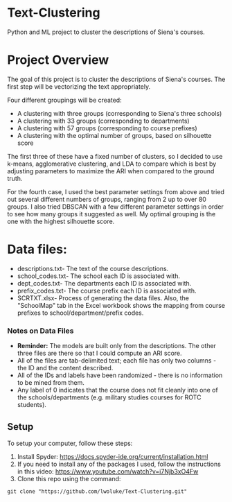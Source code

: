 # Text-Clustering
Python and ML project to cluster the descriptions of Siena's courses.

# Project Overview
The goal of this project is to cluster the descriptions of Siena's courses. The first step will be vectorizing the text appropriately. 

Four different groupings will be created:
- A clustering with three groups (corresponding to Siena's three schools)
- A clustering with 33 groups (corresponding to departments)
- A clustering with 57 groups (corresponding to course prefixes)
- A clustering with the optimal number of groups, based on silhouette score

The first three of these have a fixed number of clusters, so I decided to use k-means, agglomerative clustering, and LDA to compare which is best by adjusting parameters to maximize the ARI when compared to the ground truth.

For the fourth case, I used the best parameter settings from above and tried out several different numbers of groups, ranging from 2 up to over 80 groups. I also tried DBSCAN with a few different parameter settings in order to see how many groups it suggested as well. My optimal grouping is the one with the highest silhouette score.

# Data files:
- descriptions.txt- The text of the course descriptions.
- school_codes.txt- The school each ID is associated with.
- dept_codes.txt- The departments each ID is associated with.
- prefix_codes.txt- The course prefix each ID is associated with.
- SCRTXT.xlsx- Process of generating the data files. Also, the "SchoolMap" tab in the Excel workbook shows the mapping from course prefixes to school/department/prefix codes.

### Notes on Data Files
- **Reminder:** The models are built only from the descriptions. The other three files are there so that I could compute an ARI score.
- All of the files are tab-delimited text; each file has only two columns - the ID and the content described.
- All of the IDs and labels have been randomized - there is no information to be mined from them.
- Any label of 0 indicates that the course does not fit cleanly into one of the schools/departments (e.g. military studies courses for ROTC students).

## Setup
To setup your computer, follow these steps:

1) Install Spyder: https://docs.spyder-ide.org/current/installation.html
2) If you need to install any of the packages I used, follow the instructions in this video: https://www.youtube.com/watch?v=i7Njb3xO4Fw
3) Clone this repo using the command:
```
git clone "https://github.com/lwoluke/Text-Clustering.git"
```

